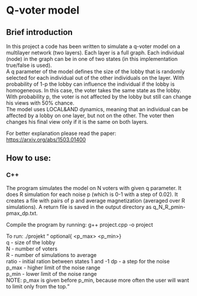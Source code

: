 # Q-voter model

## Brief introduction
In this project a code has been written to simulate a q-voter model on a multilayer network (two layers). Each layer is a full graph. Each individual (node) in the graph can be in one of two states (in this implementation true/false is used).\
A q parameter of the model defines the size of the lobby that is randomly selected for each individual out of the other individuals on the layer. With probability of 1-p the lobby can influence the individual if the lobby is homogeneous. In this case, the voter takes the same state as the lobby. With probability p, the voter is not affected by the lobby but still can change his views with 50% chance.\
The model uses LOCAL&AND dynamics, meaning that an individual can be affected by a lobby on one layer, but not on the other. The voter then changes his final view only if it is the same on both layers.

For better explanation please read the paper: https://arxiv.org/abs/1503.01400

## How to use:
### C++
The program simulates the model on N voters with given q parameter. It does R simulation for each noise p (which is 0-1 with a step of 0.02). It creates a file with pairs of p and average magnetization <m> (averaged over R simulations). A return file is saved in the output directory as q_N_R_pmin-pmax_dp.txt.

Compile the program by running: g++ project.cpp -o project

To run: ./projekt <q> <N> <R> optional{<ratio> <dp> <p_max> <p_min>}\
q - size of the lobby\
N - number of voters\
R - number of simulations to average\
ratio - initial ration between states 1 and -1
dp - a step for the noise\
p_max - higher limit of the noise range\
p_min - lower limit of the noise range\
NOTE: p_max is given before p_min, because more often the user will want to limit only from the top.
